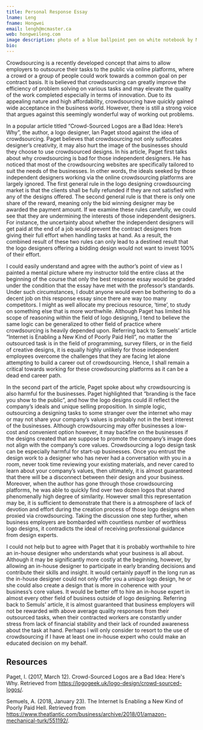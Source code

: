 ```yaml
---
title: Personal Response Essay
lname: Leng
fname: Hongwei
email: lengh@mcmaster.ca
web: hongweileng.com
image description: photo of a blue ballpoint pen on white notebook by Med Badr Chemmaoui from Unsplash
bio: 
---
```


Crowdsourcing is a recently developed concept that aims to allow employers to outsource their tasks to the public via online platforms, where a crowd or a group of people could work towards a common goal on per contract basis. It is believed that crowdsourcing can greatly improve the efficiency of problem solving on various tasks and may elevate the quality of the work completed especially in terms of innovation. Due to its appealing nature and high affordability, crowdsourcing have quickly gained wide acceptance in the business world. However, there is still a strong voice that argues against this seemingly wonderful way of working out problems.

In a popular article titled “Crowd-Sourced Logos are a Bad Idea: Here’s Why”, the author, a logo designer, Ian Paget stood against the idea of crowdsourcing. Paget believes that crowdsourcing not only suffocates designer’s creativity, it may also hurt the image of the businesses should they choose to use crowdsourced designs. In his article, Paget first talks about why crowdsourcing is bad for those independent designers. He has noticed that most of the crowdsourcing websites are specifically tailored to suit the needs of the businesses. In other words, the ideals seeked by those independent designers working via the online crowdsourcing platforms are largely ignored. The first general rule in the logo designing crowdsourcing market is that the clients shall be fully refunded if they are not satisfied with any of the designs offered. The second general rule is that there is only one share of the reward, meaning only the bid winning designer may be awarded the payment amount. If we examine these rules carefully, we could see that they are undermining the interests of those independent designers. For instance, the uncertainty about whether the independent designers will get paid at the end of a job would prevent the contract designers from giving their full effort when handling tasks at hand. As a result, the combined result of these two rules can only lead to a destined result that the logo designers offering a bidding design would not want to invest 100% of their effort. 

I could easily understand and agree with the author’s point of view as I painted a mental picture where my instructor told the entire class at the beginning of the course that only the best response essay would be graded under the condition that the essay have met with the professor’s standards. Under such circumstances, I doubt anyone would even be bothering to do a decent job on this response essay since there are way too many competitors. I might as well allocate my precious resource, ‘time’, to study on something else that is more worthwhile. Although Paget has limited his scope of reasoning within the field of logo designing, I tend to believe the same logic can be generalized to other field of practice where crowdsourcing is heavily depended upon. Referring back to Semuels’ article “Internet is Enabling a New Kind of Poorly Paid Hell”, no matter the outsourced task is in the field of programming, survey fillers, or in the field of creative designs, it is equally highly unlikely for those independent employees overcome the challenges that they are facing let alone attempting to build a career out of crowdsourcing. Hence, I shall remain a critical towards working for these crowdsourcing platforms as it can be a dead end career path.

In the second part of the article, Paget spoke about why crowdsourcing is also harmful for the businesses. Paget highlighted that “branding is the face you show to the public”, and how the logo designs could ill reflect the company’s ideals and unique selling proposition. In simple logic, outsourcing a designing tasks to some stranger over the internet who may or may not share your company’s values is probably not in the best interest of the businesses. Although crowdsourcing may offer businesses a low-cost and convenient option however, it may backfire on the businesses if the designs created that are suppose to promote the company’s image does not align with the company’s core values. Crowdsourcing a logo design task can be especially harmful for start-up businesses. Once you entrust the design work to a designer who has never had a conversation with you in a room, never took time reviewing your existing materials, and never cared to learn about your company’s values, then ultimately, it is almost guaranteed that there will be a disconnect between their design and your business. Moreover, when the author has gone through those crowdsourcing platforms, he was able to quickly find over two dozen logos that shared phenomenally high degree of similarity. However small this representation may be, it is sufficient to demonstrate that there is a atmosphere of lack of devotion and effort during the creation process of those logo designs when proxied via crowdsourcing. Taking the discussion one step further, when business employers are bombarded with countless number of worthless logo designs, it contradicts the ideal of receiving professional guidance from design experts. 

I could not help but to agree with Paget that it is probably worthwhile to hire an in-house designer who understands what your business is all about. Although it may be significantly more costly at the beginning, however, by allowing an in-house designer to participate in early branding decisions and contribute their skills and insight. It would certainly payoff in the long run as the in-house designer could not only offer you a unique logo design, he or she could also create a design that is more in coherence with your business’s core values. It would be better off to hire an in-house expert in almost every other field of business outside of logo designing. Referring back to Semuls’ article, it is almost guaranteed that business employers will not be rewarded with above average quality responses from their outsourced tasks, when their contracted workers are constantly under stress from lack of financial stability and their lack of rounded awareness about the task at hand. Perhaps I will only consider to resort to the use of crowdsourcing if I have at least one in-house expert who could make an educated decision on my behalf.

## Resources

Paget, I. (2017, March 12). Crowd-Sourced Logos are a Bad Idea: Here's Why. Retrieved from https://logogeek.uk/logo-design/crowd-sourced-logos/.

Semuels, A. (2018, January 23). The Internet Is Enabling a New Kind of Poorly Paid Hell. Retrieved from https://www.theatlantic.com/business/archive/2018/01/amazon-mechanical-turk/551192/.


